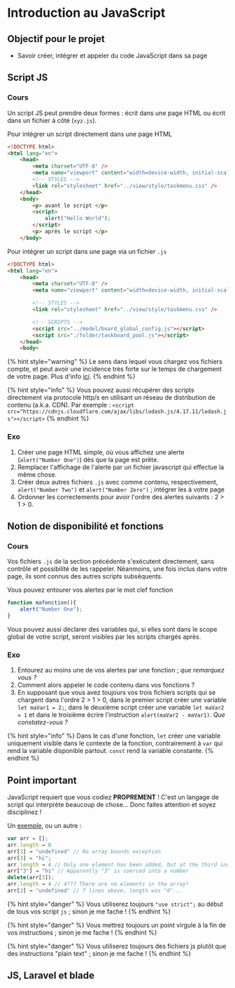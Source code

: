 # Introduction au JavaScript

## Objectif pour le projet

* Savoir créer, intégrer et appeler du code JavaScript dans sa page

## Script JS

### Cours

Un script JS peut prendre deux formes : écrit dans une page HTML ou écrit dans un fichier à côté (`xyz.js`).

Pour intégrer un script directement dans une page HTML
```html
<!DOCTYPE html>
<html lang="en">
    <head>
        <meta charset="UTF-8" />
        <meta name="viewport" content="width=device-width, initial-scale=1" />
        <!-- STYLES -->
        <link rel="stylesheet" href="../view/style/taskmenu.css" />
    </head>
    <body>
        <p> avant le script </p>
        <script>
            alert("Hello World");
        </script>
        <p> après le script </p>
    </body>
```

Pour intégrer un script dans une page via un fichier `.js`
```html
<!DOCTYPE html>
<html lang="en">
    <head>
        <meta charset="UTF-8" />
        <meta name="viewport" content="width=device-width, initial-scale=1" />

        <!-- STYLES -->
        <link rel="stylesheet" href="../view/style/taskmenu.css" />

        <!-- SCRIPTS -->
        <script src="../model/board_global_config.js"></script>
        <script src="./folder/taskboard_pool.js"></script>
    </head>
    <body>
```

{% hint style="warning" %}
Le sens dans lequel vous chargez vos fichiers compte, et peut avoir une incidence très forte sur le temps de chargement de votre page. Plus d'info [ici](https://ceri-num.gitbook.io/uv-frontend/javascript/intro#think-of-your-scripts-loading-strategies).
{% endhint %}

{% hint style="info" %}
Vous pouvez aussi récupérer des scripts directement via protocole http/s en utilisant un réseau de distribution de contenu (a.k.a. CDN). Par exemple : `<script src="https://cdnjs.cloudflare.com/ajax/libs/lodash.js/4.17.11/lodash.js"></script>`
{% endhint %}

### Exo

1. Créer une page HTML simple, où vous affichez une alerte (`alert("Number One")`) dès que la page est prête.
2. Remplacer l'affichage de l'alerte par un fichier javascript qui effectue la même chose.
3. Créer deux autres fichiers `.js` avec comme contenu, respectivement, `alert("Number Two")` et `alert("Number Zero")` ; intégrer les à votre page
4. Ordonner les correctements pour avoir l'ordre des alertes suivants : 2 > 1 > 0.

## Notion de disponibilité et fonctions

### Cours
Vos fichiers `.js` de la section précédente s'exécutent directement, sans contrôle et possibilité de les rappeler. Néanmoins, une fois inclus dans votre page, ils sont connus des autres scripts subséquents.

Vous pouvez entourer vos alertes par le mot clef fonction
```javascript
function mafonction(){
    alert("Number One");
}
```

Vous pouvez aussi déclarer des variables qui, si elles sont dans le scope global de votre script, seront visibles par les scripts chargés après.

### Exo

1. Entourez au moins une de vos alertes par une fonction ; *que remarquez vous ?*
2. Comment alors appeler le code contenu dans vos fonctions ?
3. En supposant que vous avez toujours vos trois fichiers scripts qui se chargent dans l'ordre 2 > 1 > 0, dans le premier script créer une variable `let maVar1 = 2;`, dans le deuxième script créer une variable `let maVar2 = 1` et dans le troisième écrire l'instruction `alert(maVar2 - maVar1)`. *Que constatez-vous ?*

{% hint style="info" %}
Dans le cas d'une fonction, `let` créer une variable uniquement visible dans le contexte de la fonction, contrairement à `var` qui rend la variable disponible partout. `const` rend la variable constante.
{% endhint %}

## Point important

JavaScript requiert que vous codiez **PROPREMENT** ! C'est un langage de script qui interprète beaucoup de chose... Donc faites attention et soyez disciplinez !

Un [exemple](https://www.destroyallsoftware.com/talks/wat), ou un autre :

```javascript
var arr = [];
arr.length → 0
arr[3] → "undefined" // No array bounds exception
arr[3] = "hi";
arr.length → 4 // Only one element has been added, but at the third index, misleading the length counter
arr["3"] → "hi" // Apparently "3" is coerced into a number
delete(arr[3]);
arr.length → 4 // 4??? There are no elements in the array!
arr[3] → "undefined" // 7 lines above, length was "0"...
```

{% hint style="danger" %}
Vous utiliserez toujours `"use strict";` au début de tous vos script `js` ; sinon je me fache !
{% endhint %}

{% hint style="danger" %}
Vous mettrez toujours un point virgule à la fin de vos instructions ; sinon je me fache !
{% endhint %}

{% hint style="danger" %}
Vous utiliserez toujours des fichiers js plutôt que des instructions "plain text" ; sinon je me fache !
{% endhint %}

## JS, Laravel et blade